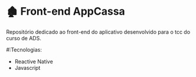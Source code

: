 # 🏚 Front-end AppCassa
Repositório dedicado ao front-end do aplicativo desenvolvido para o tcc do curso de ADS. 

#❕Tecnologias: 
- Reactive Native
- Javascript
